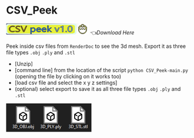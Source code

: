 # CSV_Peek
[![CSV Peeker](banner.png)](https://github.com/JollyShmo/CSV_Peeker/archive/refs/heads/main.zip)
👈*Download Here*

Peek inside csv files from `RenderDoc` to see the 3d mesh. Export it as three file types `.obj` `.ply` and `.stl`

- [Unzip]
- [command line] from the location of the script `python CSV_Peek-main.py` (opening the file by clicking on it works too)
- [load csv file and select the x y z settings]
- (optional) select export to save it as all three file types `.obj` `.ply` and `.stl`

![Peek Main](peek_v1_saved.png)
